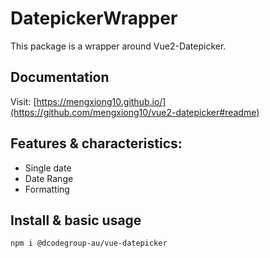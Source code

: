 # DatepickerWrapper 
This package is a wrapper around Vue2-Datepicker.
 
## Documentation
Visit: [https://mengxiong10.github.io/](https://github.com/mengxiong10/vue2-datepicker#readme)

## Features & characteristics:
* Single date
* Date Range
* Formatting

## Install & basic usage

```bash
npm i @dcodegroup-au/vue-datepicker
```